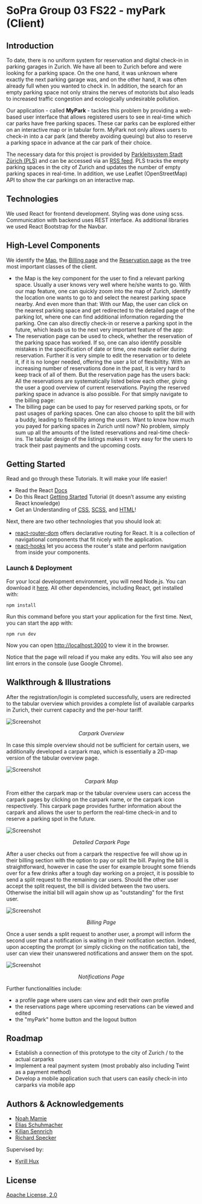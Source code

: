 # SoPra Group 03 FS22 - myPark (Client)

## Introduction

To date, there is no uniform system for reservation and digital check-in in parking garages in Zurich.
We have all been to Zurich before and were looking for a parking space. On the one hand, it was unknown
where exactly the next parking garage was, and on the other hand, it was often already full when you
wanted to check in. In addition, the search for an empty parking space not only strains the nerves of motorists
but also leads to increased traffic congestion and ecologically undesirable pollution.
<br />

Our application - called **MyPark** - tackles this problem by providing a web-based user interface that allows registered users to see
in real-time which car parks have free parking spaces. These car parks can be explored either on an interactive map or
in tabular form. MyPark not only allows users to check-in into a car park (and thereby avoiding queuing) but also
to reserve a parking space in advance at the car park of their choice.
<br />

The necessary data for this project is provided by [Parkleitsystem Stadt Zürich (PLS)](https://www.pls-zh.ch/info.jsp) and can
be accessed via an [RSS feed](https://www.pls-zh.ch/plsFeed/rss). PLS tracks the empty parking spaces in the city of Zurich and
updates the number of empty parking spaces in real-time. In addition, we use Leaflet (OpenStreetMap) API
to show the car parkings on an interactive map.


## Technologies

We used React for frontend development. Styling was done using scss. Communication with backend uses REST interface. As additional libraries we used React Bootstrap for the Navbar. 

## High-Level Components

We identify the [Map](src/components/views/Map.js), the [Billing page](src/components/views/Billing.js) and the [Reservation page](src/components/views/Reservation.js) as the tree most important classes of the client.
- the Map is the key component for the user to find a relevant parking space. Usually a user knows very well where he/she wants to go. With our map feature, one can quickly zoom into the map of Zurich, identify the location one wants to go to and select the nearest parking space nearby. And even more than that: With our Map, the user can click on the nearest parking space and get redirected to the detailed page of the parking lot, where one can find additional information regarding the parking. One can also directly check-in or reserve a parking spot in the future, which leads us to the next very important feature of the app:
- The reservation page can be used to check, whether the reservation of the parking space has worked. If so, one can also identify possible mistakes in the specification of date or time, one made earlier during reservation. Further it is very simple to edit the reservation or to delete it, if it is no longer needed, offering the user a lot of flexibiltity. With an increasing number of reservations done in the past, it is very hard to keep track of all of them. But the reservation page has the users back: All the reservations are systematically listed below each other, giving the user a good overview of current reservations. Paying the reserved parking space in advance is also possible. For that simply navigate to the billing page:
- The billing page can be used to pay for reserved parking spots, or for past usages of parking spaces. One can also choose to split the bill with a buddy, leading to flexibility among the users. Want to know how much you payed for parking spaces in Zurich until now? No problem, simply sum up all the amounts of the listed reservations and real-time check-ins. Tle tabular design of the listings makes it very easy for the users to track their past payments and the upcoming costs.


## Getting Started

Read and go through these Tutorials. It will make your life easier!

- Read the React [Docs](https://reactjs.org/docs/getting-started.html)
- Do this React [Getting Started](https://reactjs.org/tutorial/tutorial.html) Tutorial (it doesn’t assume any existing React knowledge)
- Get an Understanding of [CSS](https://www.w3schools.com/Css/), [SCSS](https://sass-lang.com/documentation/syntax), and [HTML](https://www.w3schools.com/html/html_intro.asp)!

Next, there are two other technologies that you should look at:

* [react-router-dom](https://reacttraining.com/react-router/web/guides/quick-start) offers declarative routing for React. It is a collection of navigational components that fit nicely with the application. 
* [react-hooks](https://reactrouter.com/web/api/Hooks) let you access the router's state and perform navigation from inside your components.
### Launch & Deployment

For your local development environment, you will need Node.js. You can download it [here](https://nodejs.org). All other dependencies, including React, get installed with:

```npm install```

Run this command before you start your application for the first time. Next, you can start the app with:

```npm run dev```

Now you can open [http://localhost:3000](http://localhost:3000) to view it in the browser.

Notice that the page will reload if you make any edits. You will also see any lint errors in the console (use Google Chrome).

## Walkthrough & Illustrations

After the registration/login is completed successfully, users are redirected to the tabular overview which provides a complete list of available carparks in Zurich, their current capacity and the per-hour tariff.

![Screenshot](screenshots/overview.png)
<p align = "center">
<em>Carpark Overview</em>
</p>

In case this simple overview should not be sufficient for certain users, we additionally developed a carpark map, which is essentially a 2D-map version of the tabular overview page.

![Screenshot](screenshots/map.png)
<p align = "center">
<em>Carpark Map</em>
</p>

From either the carpark map or the tabular overview users can access the carpark pages by clicking on the carpark name, or the carpark icon respectively. This carpark page provides further information about the carpark and allows the user to perform the real-time check-in and to reserve a parking spot in the future.

![Screenshot](screenshots/carpark.png)
<p align = "center">
<em>Detailed Carpark Page</em>
</p>

After a user checks out from a carpark the respective fee will show up in their billing section with the option to pay or split the bill. Paying the bill is straightforward, however in case the user for example brought some friends over for a few drinks after a tough day working on a project, it is possible to send a split request to the remaining car users. Should the other user accept the split request, the bill is divided between the two users. Otherwise the initial bill will again show up as "outstanding" for the first user.

![Screenshot](screenshots/billing.png)
<p align = "center">
<em>Billing Page</em>
</p>

Once a user sends a split request to another user, a prompt will inform the second user that a notification is waiting in their notification section. Indeed, upon accepting the prompt (or simply clicking on the notification tab), the user can view their unanswered notifications and answer them on the spot.

![Screenshot](screenshots/notifications.png)
<p align = "center">
<em>Notifications Page</em>
</p>

Further functionalities include:
- a profile page where users can view and edit their own profile
- the reservations page where upcoming reservations can be viewed and edited
- the "myPark" home button and the logout button

## Roadmap

- Establish a connection of this prototype to the city of Zurich / to the actual carparks
- Implement a real payment system (most probably also including Twint as a payment method)
- Develop a mobile application such that users can easily check-in into carparks via mobile app 

## Authors & Acknowledgements

-   [Noah Mamie](https://github.com/nmamie)
-   [Elias Schuhmacher](https://github.com/e-schuh)
-   [Kilian Sennrich](https://github.com/ksennr)
-   [Richard Specker](https://github.com/rspecker)

Supervised by:
-   [Kyrill Hux](https://github.com/realChesta)

## License

[Apache License, 2.0](./LICENSE)
